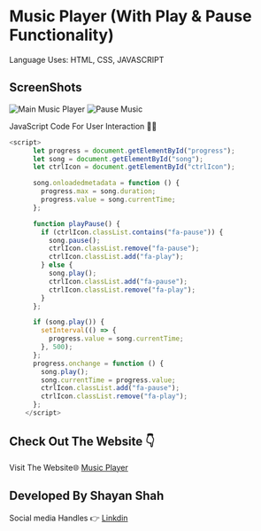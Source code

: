 # Music Player (With Play & Pause Functionality)
Language Uses: HTML, CSS, JAVASCRIPT
## ScreenShots
![Main Music Player](https://github.com/user-attachments/assets/480be9f4-f825-4786-bd06-6f4bcbf0331b)
![Pause Music](https://github.com/user-attachments/assets/a26df482-7d1b-4c9e-9fa9-5cfb3ed6d764)

JavaScript Code For User Interaction 👨‍💻
```javascript
<script>
      let progress = document.getElementById("progress");
      let song = document.getElementById("song");
      let ctrlIcon = document.getElementById("ctrlIcon");

      song.onloadedmetadata = function () {
        progress.max = song.duration;
        progress.value = song.currentTime;
      };

      function playPause() {
        if (ctrlIcon.classList.contains("fa-pause")) {
          song.pause();
          ctrlIcon.classList.remove("fa-pause");
          ctrlIcon.classList.add("fa-play");
        } else {
          song.play();
          ctrlIcon.classList.add("fa-pause");
          ctrlIcon.classList.remove("fa-play");
        }
      };

      if (song.play()) {
        setInterval(() => {
          progress.value = song.currentTime;
        }, 500);
      };
      progress.onchange = function () {
        song.play();
        song.currentTime = progress.value;
        ctrlIcon.classList.add("fa-pause");
        ctrlIcon.classList.remove("fa-play");
      };
    </script>
```
## Check Out The Website 👇

Visit The Website🌐 [Music Player](https://shayanshahdeveloper.github.io/Project-2-Music-Player/)

## Developed By Shayan Shah
Social media Handles 👉
[Linkdin](https://www.linkedin.com/in/shayan-shah-b31439296/)


